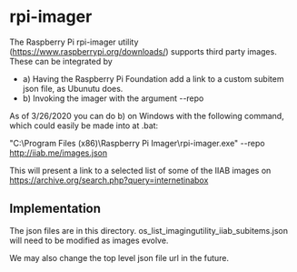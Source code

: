 # rpi-imager

The Raspberry Pi rpi-imager utility (https://www.raspberrypi.org/downloads/) supports third party images. These can be integrated by

- a) Having the Raspberry Pi Foundation add a link to a custom subitem json file, as Ubunutu does.
- b) Invoking the imager with the argument --repo <url to top level json file>

As of 3/26/2020 you can do b) on Windows with the following command, which could easily be made into at .bat:

"C:\Program Files (x86)\Raspberry Pi Imager\rpi-imager.exe"  --repo http://iiab.me/images.json

This will present a link to a selected list of some of the IIAB images on https://archive.org/search.php?query=internetinabox

## Implementation

The json files are in this directory. os_list_imagingutility_iiab_subitems.json will need to be modified as images evolve.

We may also change the top level json file url in the future.
